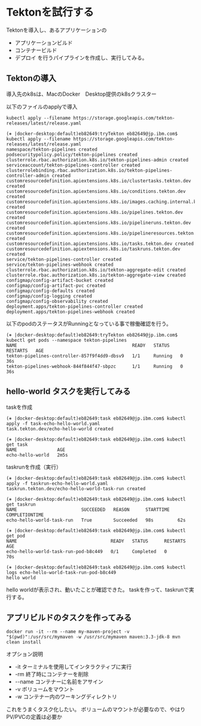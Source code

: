 # Tektonを試行する

Tektonを導入し、あるアプリケーションの
- アプリケーションビルド
- コンテナービルド
- デプロイ
を行うパイプラインを作成し、実行してみる。


## Tektonの導入
導入先のk8sは、MacのDocker　Desktop提供のk8sクラスター

以下のファイルのapplyで導入

`kubectl apply --filename https://storage.googleapis.com/tekton-releases/latest/release.yaml`

```
(⎈ |docker-desktop:default)eb82649:tryTekton eb82649@jp.ibm.com$ kubectl apply --filename https://storage.googleapis.com/tekton-releases/latest/release.yaml
namespace/tekton-pipelines created
podsecuritypolicy.policy/tekton-pipelines created
clusterrole.rbac.authorization.k8s.io/tekton-pipelines-admin created
serviceaccount/tekton-pipelines-controller created
clusterrolebinding.rbac.authorization.k8s.io/tekton-pipelines-controller-admin created
customresourcedefinition.apiextensions.k8s.io/clustertasks.tekton.dev created
customresourcedefinition.apiextensions.k8s.io/conditions.tekton.dev created
customresourcedefinition.apiextensions.k8s.io/images.caching.internal.knative.dev created
customresourcedefinition.apiextensions.k8s.io/pipelines.tekton.dev created
customresourcedefinition.apiextensions.k8s.io/pipelineruns.tekton.dev created
customresourcedefinition.apiextensions.k8s.io/pipelineresources.tekton.dev created
customresourcedefinition.apiextensions.k8s.io/tasks.tekton.dev created
customresourcedefinition.apiextensions.k8s.io/taskruns.tekton.dev created
service/tekton-pipelines-controller created
service/tekton-pipelines-webhook created
clusterrole.rbac.authorization.k8s.io/tekton-aggregate-edit created
clusterrole.rbac.authorization.k8s.io/tekton-aggregate-view created
configmap/config-artifact-bucket created
configmap/config-artifact-pvc created
configmap/config-defaults created
configmap/config-logging created
configmap/config-observability created
deployment.apps/tekton-pipelines-controller created
deployment.apps/tekton-pipelines-webhook created
```

以下のpodのステータスがRunningとなっている事で稼働確認を行う。

```
(⎈ |docker-desktop:default)eb82649:tryTekton eb82649@jp.ibm.com$ kubectl get pods --namespace tekton-pipelines
NAME                                           READY   STATUS    RESTARTS   AGE
tekton-pipelines-controller-857f9f4dd9-dbsv9   1/1     Running   0          36s
tekton-pipelines-webhook-844f844f47-sbpzc      1/1     Running   0          36s
```

## hello-world タスクを実行してみる

taskを作成
```
(⎈ |docker-desktop:default)eb82649:task eb82649@jp.ibm.com$ kubectl apply -f task-echo-hello-world.yaml 
task.tekton.dev/echo-hello-world created

(⎈ |docker-desktop:default)eb82649:task eb82649@jp.ibm.com$ kubectl get task
NAME               AGE
echo-hello-world   2m5s
```

taskrunを作成（実行）
```
(⎈ |docker-desktop:default)eb82649:task eb82649@jp.ibm.com$ kubectl apply -f taskrun-echo-hello-world.yaml
taskrun.tekton.dev/echo-hello-world-task-run created

(⎈ |docker-desktop:default)eb82649:task eb82649@jp.ibm.com$ kubectl get taskrun
NAME                        SUCCEEDED   REASON      STARTTIME   COMPLETIONTIME
echo-hello-world-task-run   True        Succeeded   98s         62s

(⎈ |docker-desktop:default)eb82649:task eb82649@jp.ibm.com$ kubectl get pod
NAME                                   READY   STATUS      RESTARTS   AGE
echo-hello-world-task-run-pod-b8c449   0/1     Completed   0          70s

(⎈ |docker-desktop:default)eb82649:task eb82649@jp.ibm.com$ kubectl logs echo-hello-world-task-run-pod-b8c449
hello world
```

hello worldが表示され、動いたことが確認できた。
taskを作って、taskrunで実行する。


## アプリビルドのタスクを作ってみる
```
docker run -it --rm --name my-maven-project -v "$(pwd)":/usr/src/mymaven -w /usr/src/mymaven maven:3.3-jdk-8 mvn clean install
```
オプション説明
- -it ターミナルを使用してインタラクティブに実行
- -rm 終了時にコンテナーを削除
- --name コンテナーに名前をアサイン
- -v ボリュームをマウント
- -w コンテナー内のワーキングディレクトリ

これをうまくタスク化したい。
ボリュームのマウントが必要なので、やはりPV/PVCの定義は必要か
